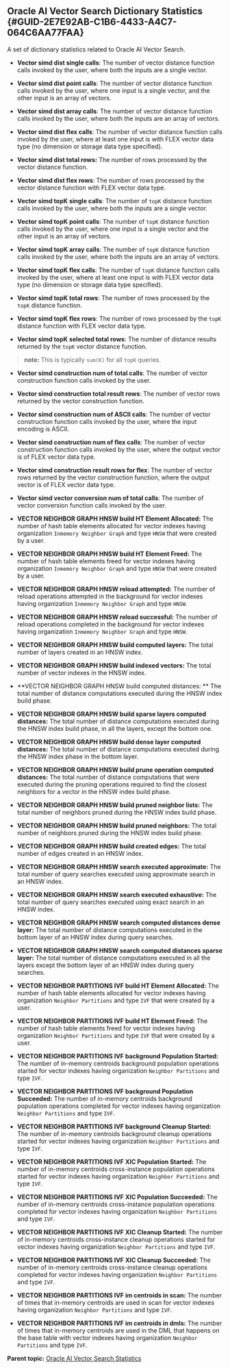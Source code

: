## Oracle AI Vector Search Dictionary Statistics {#GUID-2E7E92AB-C1B6-4433-A4C7-064C6AA77FAA}

A set of dictionary statistics related to Oracle AI Vector Search.

  * **Vector simd dist single calls**: The number of vector distance function calls invoked by the user, where both the inputs are a single vector. 
  * **Vector simd dist point calls**: The number of vector distance function calls invoked by the user, where one input is a single vector, and the other input is an array of vectors. 
  * **Vector simd dist array calls**: The number of vector distance function calls invoked by the user, where both the inputs are an array of vectors. 
  * **Vector simd dist flex calls**: The number of vector distance function calls invoked by the user, where at least one input is with FLEX vector data type (no dimension or storage data type specified). 
  * **Vector simd dist total rows:** The number of rows processed by the vector distance function. 
  * **Vector simd dist flex rows**: The number of rows processed by the vector distance function with FLEX vector data type. 



  * **Vector simd topK single calls**: The number of `topK` distance function calls invoked by the user, where both the inputs are a single vector. 
  * **Vector simd topK point calls**: The number of `topK` distance function calls invoked by the user, where one input is a single vector and the other input is an array of vectors. 
  * **Vector simd topK array calls**: The number of `topK` distance function calls invoked by the user, where both the inputs are an array of vectors. 
  * **Vector simd topK flex calls**: The number of `topK` distance function calls invoked by the user, where at least one input is with FLEX vector data type (no dimension or storage data type specified). 
  * **Vector simd topK total rows**: The number of rows processed by the `topK` distance function. 
  * **Vector simd topK flex rows**: The number of rows processed by the `topK` distance function with FLEX vector data type. 
  * **Vector simd topK selected total rows**: The number of distance results returned by the `topK` vector distance function. 

> **note:** This is typically `sum(K)` for all `topK` queries. 




  * **Vector simd construction num of total calls**: The number of vector construction function calls invoked by the user. 
  * **Vector simd construction total result rows**: The number of vector rows returned by the vector construction function. 
  * **Vector simd construction num of ASCII calls**: The number of vector construction function calls invoked by the user, where the input encoding is ASCII. 
  * **Vector simd construction num of flex calls**: The number of vector construction function calls invoked by the user, where the output vector is of FLEX vector data type. 
  * **Vector simd construction result rows for flex**: The number of vector rows returned by the vector construction function, where the output vector is of FLEX vector data type. 



  * **Vector simd vector conversion num of total calls**: The number of vector conversion function calls invoked by the user. 



  * **VECTOR NEIGHBOR GRAPH HNSW build HT Element Allocated:** The number of hash table elements allocated for vector indexes having organization `Inmemory Neighbor Graph` and type `HNSW` that were created by a user. 
  * **VECTOR NEIGHBOR GRAPH HNSW build HT Element Freed:** The number of hash table elements freed for vector indexes having organization `Inmemory Neighbor Graph` and type `HNSW` that were created by a user. 
  * **VECTOR NEIGHBOR GRAPH HNSW reload attempted:** The number of reload operations attempted in the background for vector indexes having organization `Inmemory Neighbor Graph` and type `HNSW`. 
  * **VECTOR NEIGHBOR GRAPH HNSW reload successful:** The number of reload operations completed in the background for vector indexes having organization `Inmemory Neighbor Graph` and type `HNSW`. 
  * **VECTOR NEIGHBOR GRAPH HNSW build computed layers:** The total number of layers created in an HNSW index. 
  * **VECTOR NEIGHBOR GRAPH HNSW build indexed vectors:** The total number of vector indexes in the HNSW index. 
  * **VECTOR NEIGHBOR GRAPH HNSW build computed distances: ** The total number of distance computations executed during the HNSW index build phase. 
  * **VECTOR NEIGHBOR GRAPH HNSW build sparse layers computed distances:** The total number of distance computations executed during the HNSW index build phase, in all the layers, except the bottom one. 
  * **VECTOR NEIGHBOR GRAPH HNSW build dense layer computed distances:** The total number of distance computations executed during the HNSW index phase in the bottom layer. 
  * **VECTOR NEIGHBOR GRAPH HNSW build prune operation computed distances:** The total number of distance computations that were executed during the pruning operations required to find the closest neighbors for a vector in the HNSW index build phase. 
  * **VECTOR NEIGHBOR GRAPH HNSW build pruned neighbor lists:** The total number of neighbors pruned during the HNSW index build phase. 
  * **VECTOR NEIGHBOR GRAPH HNSW build pruned neighbors:** The total number of neighbors pruned during the HNSW index build phase. 
  * **VECTOR NEIGHBOR GRAPH HNSW build created edges:** The total number of edges created in an HNSW index. 
  * **VECTOR NEIGHBOR GRAPH HNSW search executed approximate:** The total number of query searches executed using approximate search in an HNSW index. 
  * **VECTOR NEIGHBOR GRAPH HNSW search executed exhaustive:** The total number of query searches executed using exact search in an HNSW index. 
  * **VECTOR NEIGHBOR GRAPH HNSW search computed distances dense layer:** The total number of distance computations executed in the bottom layer of an HNSW index during query searches. 
  * **VECTOR NEIGHBOR GRAPH HNSW search computed distances sparse layer:** The total number of distance computations executed in all the layers except the bottom layer of an HNSW index during query searches. 



  * **VECTOR NEIGHBOR PARTITIONS IVF build HT Element Allocated:** The number of hash table elements allocated for vector indexes having organization `Neighbor Partitions` and type `IVF` that were created by a user. 
  * **VECTOR NEIGHBOR PARTITIONS IVF build HT Element Freed:** The number of hash table elements freed for vector indexes having organization `Neighbor Partitions` and type `IVF` that were created by a user. 
  * **VECTOR NEIGHBOR PARTITIONS IVF background Population Started:** The number of in-memory centroids background population operations started for vector indexes having organization `Neighbor Partitions` and type `IVF`. 
  * **VECTOR NEIGHBOR PARTITIONS IVF background Population Succeeded:** The number of in-memory centroids background population operations completed for vector indexes having organization `Neighbor Partitions` and type `IVF`. 
  * **VECTOR NEIGHBOR PARTITIONS IVF background Cleanup Started:** The number of in-memory centroids background cleanup operations started for vector indexes having organization `Neighbor Partitions` and type `IVF`. 
  * **VECTOR NEIGHBOR PARTITIONS IVF XIC Population Started:** The number of in-memory centroids cross-instance population operations started for vector indexes having organization `Neighbor Partitions` and type `IVF`. 
  * **VECTOR NEIGHBOR PARTITIONS IVF XIC Population Succeeded:** The number of in-memory centroids cross-instance population operations completed for vector indexes having organization `Neighbor Partitions` and type `IVF`. 
  * **VECTOR NEIGHBOR PARTITIONS IVF XIC Cleanup Started:** The number of in-memory centroids cross-instance cleanup operations started for vector indexes having organization `Neighbor Partitions` and type `IVF`. 
  * **VECTOR NEIGHBOR PARTITIONS IVF XIC Cleanup Succeeded:** The number of in-memory centroids cross-instance cleanup operations completed for vector indexes having organization `Neighbor Partitions` and type `IVF`. 
  * **VECTOR NEIGHBOR PARTITIONS IVF im centroids in scan:** The number of times that in-memory centroids are used in scan for vector indexes having organization `Neighbor Partitions` and type `IVF`. 
  * **VECTOR NEIGHBOR PARTITIONS IVF im centroids in dmls:** The number of times that in-memory centroids are used in the DML that happens on the base table with vector indexes having organization `Neighbor Partitions` and type `IVF`. 



**Parent topic:** [Oracle AI Vector Search Statistics](oracle-ai-vector-search-statistics.md)
